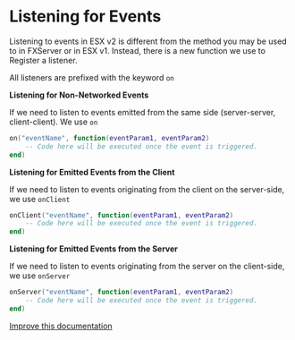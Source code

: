 # Listening for Events

Listening to events in ESX v2 is different from the method you may be used
to in FXServer or in ESX v1. Instead, there is a new function we use to Register
a listener.

All listeners are prefixed with the keyword `on`

**Listening for Non-Networked Events**

If we need to listen to events emitted from the same side
(server-server, client-client). We use `on`

```lua
on("eventName", function(eventParam1, eventParam2)
    -- Code here will be executed once the event is triggered.
end)
```

**Listening for Emitted Events from the Client**

If we need to listen to events originating from the client on the server-side,
we use `onClient`

```lua
onClient("eventName", function(eventParam1, eventParam2)
    -- Code here will be executed once the event is triggered.
end)
```

**Listening for Emitted Events from the Server**

If we need to listen to events originating from the server on the client-side,
we use `onServer`

```lua
onServer("eventName", function(eventParam1, eventParam2)
    -- Code here will be executed once the event is triggered.
end)
```

[Improve this documentation](https://github.com/esx-framework/esx-framework.github.io/blob/development/docs/es_extended2/scripting_manual/events/listeningevents.md)
